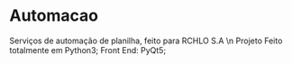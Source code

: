 # Automacao
Serviços de automação de planilha, feito para RCHLO S.A \n
Projeto Feito totalmente em Python3;
Front End: PyQt5;
